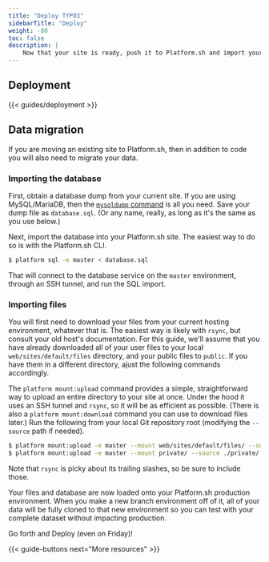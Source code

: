 ```yaml
---
title: "Deploy TYPO3"
sidebarTitle: "Deploy"
weight: -80
toc: false
description: |
    Now that your site is ready, push it to Platform.sh and import your data.
---
```


## Deployment

{{< guides/deployment >}}

## Data migration

If you are moving an existing site to Platform.sh, then in addition to code you will also need to migrate your data.

### Importing the database

First, obtain a database dump from your current site.  If you are using MySQL/MariaDB, then the [`mysqldump` command](https://mariadb.com/kb/en/mysqldump/) is all you need.  Save your dump file as `database.sql`.  (Or any name, really, as long as it's the same as you use below.)

Next, import the database into your Platform.sh site.  The easiest way to do so is with the Platform.sh CLI.

```bash
$ platform sql -e master < database.sql
```

That will connect to the database service on the `master` environment, through an SSH tunnel, and run the SQL import.

### Importing files

You will first need to download your files from your current hosting environment, whatever that is.  The easiest way is likely with `rsync`, but consult your old host's documentation.  For this guide, we'll assume that you have already downloaded all of your user files to your local `web/sites/default/files` directory, and your public files to `public`.  If you have them in a different directory, ajust the following commands accordingly.

The `platform mount:upload` command provides a simple, straightforward way to upload an entire directory to your site at once.  Under the hood it uses an SSH tunnel and `rsync`, so it will be as efficient as possible.  (There is also a `platform mount:download` command you can use to download files later.)  Run the following from your local Git repository root (modifying the `--source` path if needed).

```bash
$ platform mount:upload -e master --mount web/sites/default/files/ --source ./web/sites/default/files/
$ platform mount:upload -e master --mount private/ --source ./private/
```

Note that `rsync` is picky about its trailing slashes, so be sure to include those.

Your files and database are now loaded onto your Platform.sh production environment.  When you make a new branch environment off of it, all of your data will be fully cloned to that new environment so you can test with your complete dataset without impacting production.

Go forth and Deploy (even on Friday)!

{{< guide-buttons next="More resources" >}}
